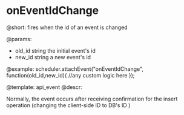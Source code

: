 onEventIdChange
=============
@short: fires when the id of an event is changed  
	

@params: 
- old_id	string		the initial event's id	
- new_id	string		a new event's id

@example: 
scheduler.attachEvent("onEventIdChange", function(old_id,new_id){
	//any custom logic here
});



@template:	api_event
@descr: 

Normally, the event occurs after receiving confirmation for the insert operation (changing the client-side ID to DB's ID )


